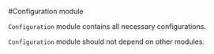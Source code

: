 #Configuration module

`Configuration` module contains all necessary configurations.

`Configuration` module should not depend on other modules.